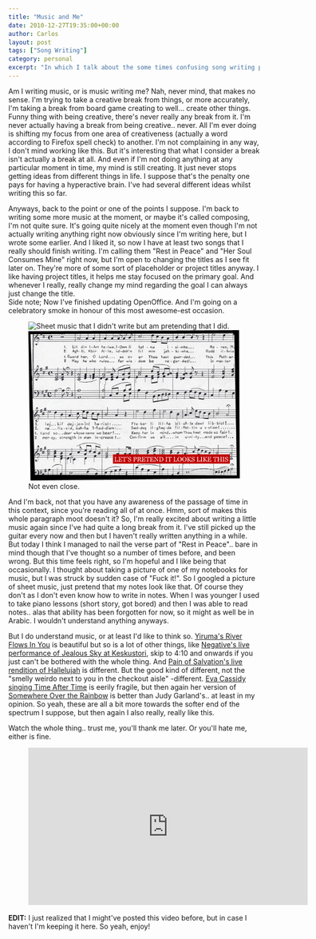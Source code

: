 ```yaml
---
title: "Music and Me"
date: 2010-12-27T19:35:00+00:00
author: Carlos
layout: post
tags: ["Song Writing"]
category: personal
excerpt: "In which I talk about the some times confusing song writing process I have."
---
```

Am I writing music, or is music writing me? Nah, never mind, that makes no sense. I'm trying to take a creative break from things, or more accurately, I'm taking a break from board game creating to well... create other things. Funny thing with being creative, there's never really any break from it. I'm never actually having a break from being creative.. never. All I'm ever doing is shifting my focus from one area of creativeness (actually a word according to Firefox spell check) to another. I'm not complaining in any way, I don't mind working like this. But it's interesting that what I consider a break isn't actually a break at all. And even if I'm not doing anything at any particular moment in time, my mind is still creating. It just never stops getting ideas from different things in life. I suppose that's the penalty one pays for having a hyperactive brain. I've had several different ideas whilst writing this so far.

Anyways, back to the point or one of the points I suppose. I'm back to writing some more music at the moment, or maybe it's called composing, I'm not quite sure. It's going quite nicely at the moment even though I'm not actually writing anything right now obviously since I'm writing here, but I wrote some earlier. And I liked it, so now I have at least two songs that I really should finish writing. I'm calling them "Rest in Peace" and "Her Soul Consumes Mine" right now, but I'm open to changing the titles as I see fit later on. They're more of some sort of placeholder or project titles anyway. I like having project titles, it helps me stay focused on the primary goal. And whenever I really, really change my mind regarding the goal I can always just change the title.  
Side note; Now I've finished updating OpenOffice. And I'm going on a celebratory smoke in honour of this most awesome-est occasion.

<figure>
  <img class="js-lazy-load" data-original="/assets/posts/2010/12/keep-on-pretending.png" alt="Sheet music that I didn't write but am pretending that I did.">
  <noscript>
    <img src="/assets/posts/2010/12/keep-on-pretending.png" alt="Sheet music that I didn't write but am pretending that I did.">
  </noscript>
  <figcaption>Not even close.</figcaption>
</figure>

And I'm back, not that you have any awareness of the passage of time in this context, since you're reading all of at once. Hmm, sort of makes this whole paragraph moot doesn't it? So, I'm really excited about writing a little music again since I've had quite a long break from it. I've still picked up the guitar every now and then but I haven't really written anything in a while. But today I think I managed to nail the verse part of "Rest in Peace".. bare in mind though that I've thought so a number of times before, and been wrong. But this time feels right, so I'm hopeful and I like being that occasionally. I thought about taking a picture of one of my notebooks for music, but I was struck by sudden case of "Fuck it!". So I googled a picture of sheet music, just pretend that my notes look like that. Of course they don't as I don't even know how to write in notes. When I was younger I used to take piano lessons (short story, got bored) and then I was able to read notes.. alas that ability has been forgotten for now, so it might as well be in Arabic. I wouldn't understand anything anyways.

But I do understand music, or at least I'd like to think so. [Yiruma's River Flows In You](http://www.youtube.com/watch?v=ZOqUFqF_ZwM) is beautiful but so is a lot of other things, like [Negative's live performance of Jealous Sky at Keskustori](http://www.youtube.com/watch?v=kjsWM93Y4fc), skip to 4:10 and onwards if you just can't be bothered with the whole thing. And [Pain of Salvation's live rendition of Hallelujah](http://www.youtube.com/watch?v=1VDLbia64mo) is different. But the good kind of different, not the "smelly weirdo next to you in the checkout aisle" -different. [Eva Cassidy singing Time After Time](http://www.youtube.com/watch?v=SMznNlfLXP4) is eerily fragile, but then again her version of [Somewhere Over the Rainbow](http://www.youtube.com/watch?v=Ce-5OWBNGNw) is better than Judy Garland's.. at least in my opinion. So yeah, these are all a bit more towards the softer end of the spectrum I suppose, but then again I also really, really like this.

Watch the whole thing.. trust me, you'll thank me later. Or you'll hate me, either is fine.

<figure class="media-video">
    <iframe width="560" height="315" src="https://www.youtube.com/embed/f_1g3rVBmos" frameborder="0" allowfullscreen></iframe>
</figure>

**EDIT:** I just realized that I might've posted this video before, but in case I haven't I'm keeping it here. So yeah, enjoy!